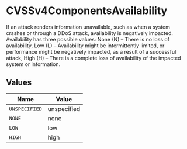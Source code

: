 # CVSSv4ComponentsAvailability

If an attack renders information unavailable, such as when a system crashes or through a DDoS attack, availability is negatively impacted. Availability has three possible values: None (N) – There is no loss of availability, Low (L) – Availability might be intermittently limited, or performance might be negatively impacted, as a result of a successful attack, High (H) – There is a complete loss of availability of the impacted system or information.


## Values

| Name          | Value         |
| ------------- | ------------- |
| `UNSPECIFIED` | unspecified   |
| `NONE`        | none          |
| `LOW`         | low           |
| `HIGH`        | high          |